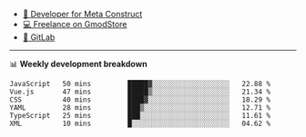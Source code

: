 - [🎈 Developer for Meta Construct](https://metastruct.net)
- [💻 Freelance on GmodStore](https://www.gmodstore.com/users/Tenrys)
- [🦊 GitLab](https://gitlab.com/Tenrys)

---

📊 **Weekly development breakdown**
<!--START_SECTION:waka-->

```text
JavaScript   50 mins         █████▓░░░░░░░░░░░░░░░░░░░   22.88 %
Vue.js       47 mins         █████▒░░░░░░░░░░░░░░░░░░░   21.34 %
CSS          40 mins         ████▓░░░░░░░░░░░░░░░░░░░░   18.29 %
YAML         28 mins         ███▒░░░░░░░░░░░░░░░░░░░░░   12.71 %
TypeScript   25 mins         ███░░░░░░░░░░░░░░░░░░░░░░   11.61 %
XML          10 mins         █░░░░░░░░░░░░░░░░░░░░░░░░   04.62 %
```

<!--END_SECTION:waka-->
